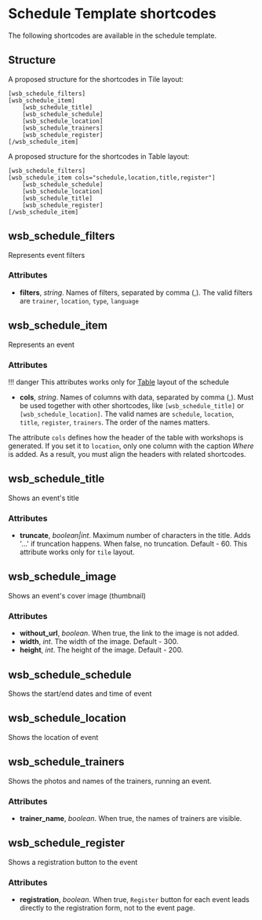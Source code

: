 # Schedule Template shortcodes

The following shortcodes are available in the schedule template.

## Structure
A proposed structure for the shortcodes in Tile layout:

    [wsb_schedule_filters]
    [wsb_schedule_item]
        [wsb_schedule_title]
        [wsb_schedule_schedule]
        [wsb_schedule_location]
        [wsb_schedule_trainers]
        [wsb_schedule_register]
    [/wsb_schedule_item]

A proposed structure for the shortcodes in Table layout:

    [wsb_schedule_filters]
    [wsb_schedule_item cols="schedule,location,title,register"]
        [wsb_schedule_schedule]
        [wsb_schedule_location]
        [wsb_schedule_title]
        [wsb_schedule_register]
    [/wsb_schedule_item]

## wsb_schedule_filters
Represents event filters

### Attributes

* **filters**, *string*. Names of filters, separated by comma (,).
The valid filters are `trainer`, `location`, `type`, `language`

## wsb_schedule_item
Represents an event

### Attributes

!!! danger
    This attributes works only for [Table](https://support.workshopbutler.com/articles/configuring-the-wordpress-plugin/) layout
    of the schedule

* **cols**, *string*. Names of columns with data, separated by comma (,). Must be used together with other shortcodes,
like `[wsb_schedule_title]` or `[wsb_schedule_location]`. The valid names are `schedule`, `location`, `title`, `register`, `trainers`.
The order of the names matters.  

The attribute `cols` defines how the header of the table with workshops is generated. If you set it to `location`, only
one column with the caption *Where* is added. As a result, you must align the headers with related shortcodes.  

## wsb_schedule_title

Shows an event's title

### Attributes

* **truncate**, *boolean|int*. Maximum number of characters in the title. Adds '...' if truncation happens. When false, no truncation. Default - 60. This attribute works only for `tile` layout.   

## wsb_schedule_image

Shows an event's cover image (thumbnail)

### Attributes

* **without_url**, *boolean*. When true, the link to the image is not added.
* **width**, *int*. The width of the image. Default - 300.
* **height**, *int*. The height of the image. Default - 200. 

## wsb_schedule_schedule

Shows the start/end dates and time of event

## wsb_schedule_location

Shows the location of event

## wsb_schedule_trainers

Shows the photos and names of the trainers, running an event.

### Attributes

* **trainer_name**, *boolean*. When true, the names of trainers are visible.

## wsb_schedule_register

Shows a registration button to the event

### Attributes

* **registration**, *boolean*. When true, `Register` button for each event leads directly to the registration form, not to the event page. 
